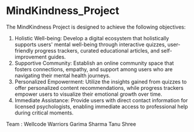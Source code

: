 # MindKindness_Project

The MindKindness Project is designed to achieve the following objectives:
1. Holistic Well-being: Develop a digital ecosystem that holistically supports users' mental
well-being through interactive quizzes, user-friendly progress trackers, curated
educational articles, and self-improvement guides.
2. Supportive Community: Establish an online community space that fosters connections,
empathy, and support among users who are navigating their mental health journeys.
3. Personalized Empowerment: Utilize the insights gained from quizzes to offer
personalized content recommendations, while progress trackers empower users to
visualize their emotional growth over time.
4. Immediate Assistance: Provide users with direct contact information for licensed
psychologists, enabling immediate access to professional help during critical moments.



Team : Wellcode Warriors
Garima Sharma
Tanu Shree
